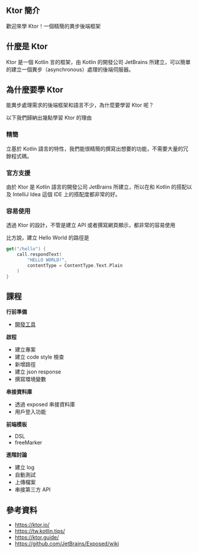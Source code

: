 ## Ktor 簡介

歡迎來學 Ktor！一個精簡的異步後端框架

## 什麼是 Ktor

Ktor 是一個 Kotlin 言的框架，由 Kotlin 的開發公司 JetBrains 所建立，可以簡單的建立一個異步（asynchronous）處理的後端伺服器。

## 為什麼要學 Ktor

能異步處理需求的後端框架和語言不少，為什麼要學習 Ktor 呢？

以下我們歸納出幾點學習 Ktor 的理由

### 精簡

立基於 Kotlin 語言的特性，我們能很精簡的撰寫出想要的功能，不需要大量的冗餘程式碼。

### 官方支援

由於 Ktor 是 Kotlin 語言的開發公司 JetBrains 所建立，所以在和 Kotlin 的搭配以及 IntelliJ Idea 這個 IDE 上的搭配度都非常的好。

### 容易使用
透過 Ktor 的設計，不管是建立 API 或者撰寫網頁顯示，都非常的容易使用

比方說，建立 Hello World 的路徑是

```kotlin
get("/hello") {
    call.respondText(
		"HELLO WORLD!", 
		contentType = ContentType.Text.Plain
	)
}
```

## 課程
**行前準備**

* [開發工具](tool.md)

**啟程**

* 建立專案
* 建立 code style 檢查
* 新增路徑
* 建立 json response
* 撰寫環境變數

**串接資料庫**

* 透過 exposed 串接資料庫
* 用戶登入功能

**前端模板**

* DSL
* freeMarker

**進階討論**

* 建立 log
* 自動測試
* 上傳檔案
* 串接第三方 API

## 參考資料

* <https://ktor.io/>
* <https://tw.kotlin.tips/>
* <https://ktor.guide/>
* <https://github.com/JetBrains/Exposed/wiki>
